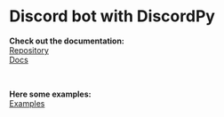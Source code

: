 # Discord bot with DiscordPy

<strong>Check out the documentation:</strong>
<br/>
[Repository](https://github.com/Rapptz/discord.py)
<br/>
[Docs](https://discordpy.readthedocs.io/en/latest/)

<br/>

<strong>Here some examples:</strong>
<br/>
[Examples](https://github.com/Rapptz/discord.py/tree/master/examples)
